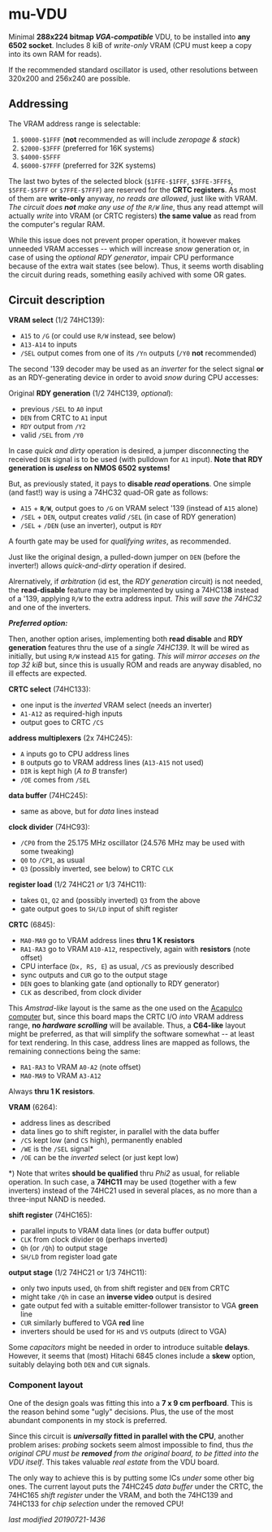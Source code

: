 # mu-VDU

Minimal **288x224 bitmap _VGA-compatible_** VDU, to be installed into **any 6502 socket**.
Includes 8 kiB of _write-only_ VRAM (CPU must keep a copy into its own RAM for reads).

If the recommended standard oscillator is used, other resolutions between 320x200 and
256x240 are possible.

## Addressing

The VRAM address range is selectable:

1) `$0000-$1FFF` (**not** recommended as will include _zeropage & stack_)
1) `$2000-$3FFF` (preferred for 16K systems)
1) `$4000-$5FFF`
1) `$6000-$7FFF` (preferred for 32K systems)

The last two bytes of the selected block (`$1FFE-$1FFF`, `$3FFE-3FFF$`, `$5FFE-$5FFF` or
`$7FFE-$7FFF`) are reserved for the **CRTC registers**. As most of them are **write-only**
anyway, _no reads are allowed_, just like with VRAM. _The circuit does **not** make any
use of the `R/W` line_, thus any read attempt will actually _write_ into VRAM (or CRTC
registers) **the same value** as read from the computer's regular RAM. 

While this issue does not prevent proper operation, it however makes unneeded VRAM
accesses -- which will increase _snow_ generation or, in case of using the _optional RDY
generator_, impair CPU performance because of the extra wait states (see below). Thus,
it seems worth disabling the circuit during reads, something easily achived with some
OR gates.

## Circuit description

**VRAM select** (1/2 74HC139):

- `A15` to `/G` (or could use `R/W` instead, see below)
- `A13-A14` to inputs
- `/SEL` output comes from one of its `/Yn` outputs (`/Y0` **not** recommended)

The second '139 decoder may be used as an _inverter_ for the select signal **or** as an
RDY-generating device in order to avoid _snow_ during CPU accesses:

Original **RDY generation** (1/2 74HC139, _optional_):

- previous `/SEL` to `A0` input
- `DEN` from CRTC to `A1` input
- `RDY` output from `/Y2`
- valid `/SEL` from `/Y0`

In case _quick and dirty_ operation is desired, a jumper disconnecting the received
`DEN` signal is to be used (with pulldown for `A1` input). **Note that RDY generation is
_useless_ on NMOS 6502 systems!**

But, as previously stated, it pays to **disable _read_ operations**. One simple (and
fast!) way is using a 74HC32 quad-OR gate as follows:

- `A15` + **`R/W`**, output goes to `/G` on VRAM select '139 (instead of `A15` alone)
- `/SEL` + `DEN`, output creates _valid_ `/SEL` (in case of RDY generation)
- `/SEL` + `/DEN` (use an inverter), output is `RDY`

A fourth gate may be used for _qualifying writes_, as recommended.

Just like the original design, a pulled-down jumper on `DEN` (before the inverter!)
allows _quick-and-dirty_ operation if desired.

Alrernatively, if _arbitration_ (id est, the _RDY generation_ circuit) is not needed,
the **read-disable** feature may be implemented by using a 74HC13**8** instead of a
'139, applying `R/W` to the extra address input. _This will save the 74HC32_ and one
of the inverters.

_**Preferred option:**_

Then, another option arises, implementing both **read disable** and **RDY generation**
features thru the use of a _single 74HC139_. It will be wired as initially, but using
`R/W` instead `A15` for gating. _This will mirror acceses on the top 32 kiB_ but, since
this is usually ROM and reads are anyway disabled, no ill effects are expected.

**CRTC select** (74HC133):

- one input is the _inverted_ VRAM select (needs an inverter)
- `A1-A12` as required-high inputs
- output goes to CRTC `/CS`

**address multiplexers** (2x 74HC245):

- `A` inputs go to CPU address lines
- `B` outputs go to VRAM address lines (`A13-A15` not used)
- `DIR` is kept high (_A to B_ transfer)
- `/OE` comes from `/SEL`

**data buffer** (74HC245):

- same as above, but for _data_ lines instead

**clock divider** (74HC93):

- `/CP0` from the 25.175 MHz oscillator (24.576 MHz may be used with some tweaking)
- `Q0` to `/CP1`, as usual
- `Q3` (possibly inverted, see below) to CRTC `CLK`

**register load** (1/2 74HC21 _or_ 1/3 74HC11):

- takes `Q1`, `Q2` and (possibly inverted) `Q3` from the above
- gate output goes to `SH/LD` input of shift register

**CRTC** (6845):

- `MA0-MA9` go to VRAM address lines **thru 1 K resistors**
- `RA1-RA3` go to VRAM `A10-A12`, respectively, again with **resistors** (note offset)
- CPU interface (`Dx, RS, E`) as usual, `/CS` as previously described
- sync outputs and `CUR` go to the output stage
- `DEN` goes to blanking gate (and optionally to RDY generator)
- `CLK` as described, from clock divider

This _Amstrad-like_ layout is the same as the one used on the
[Acapulco computer](acapulco.md) but, since this board maps the CRTC I/O _into_
VRAM address range, **no _hardware scrolling_** will be available. Thus, a **C64-like**
layout might be preferred, as that will simplify the software somewhat -- at least for
text rendering. In this case, address lines are mapped as follows, the remaining
connections being the same:

- `RA1-RA3` to VRAM `A0-A2` (note offset)
- `MA0-MA9` to VRAM `A3-A12`

Always **thru 1 K resistors**.
 
**VRAM** (6264):

- address lines as described
- data lines go to shift register, in parallel with the data buffer
- `/CS` kept low (and `CS` high), permanently enabled
- `/WE` is the `/SEL` signal\*
- `/OE` can be the _inverted_ select (or just kept low)

\*) Note that writes **should be qualified** thru _Phi2_ as usual, for reliable operation.
In such case, a **74HC11** may be used (together with a few inverters) instead of the
74HC21 used in several places, as no more than a three-input NAND is needed.

**shift register** (74HC165):

- parallel inputs to VRAM data lines (or data buffer output)
- `CLK` from clock divider `Q0` (perhaps inverted)
- `Qh` (or `/Qh`) to output stage
- `SH/LD` from register load gate

**output stage** (1/2 74HC21 or 1/3 74HC11):

- only two inputs used, `Qh` from shift register and `DEN` from CRTC
- might take `/Qh` in case an **inverse video** output is desired
- gate output fed with a suitable emitter-follower transistor to VGA **green** line
- `CUR` similarly buffered to VGA **red** line
- inverters should be used for `HS` and `VS` outputs (direct to VGA)

Some _capacitors_ might be needed in order to introduce suitable **delays**. However,
it seems that (most) Hitachi 6845 clones include a **skew** option, suitably delaying
both `DEN` and `CUR` signals.

### Component layout

One of the design goals was fitting this into a **7 x 9 cm perfboard**. This is the reason
behind some "ugly" decisions. Plus, the use of the most abundant components in my stock is
preferred.

Since this circuit is **_universally_ fitted in parallel with the CPU**, another problem
arises: _probing_ sockets seem almost impossible to find, thus _the original CPU must be
**removed** from the original board, to be fitted into the VDU itself_. This takes
valuable _real estate_ from the VDU board.

The only way to achieve this is by putting some ICs _under_ some other big ones. The
current layout puts the 74HC245 _data buffer_ under the CRTC, the 74HC165 _shift register_
under the VRAM, and both the 74HC139 and 74HC133 for _chip selection_ under the removed CPU!

_last modified 20190721-1436_
